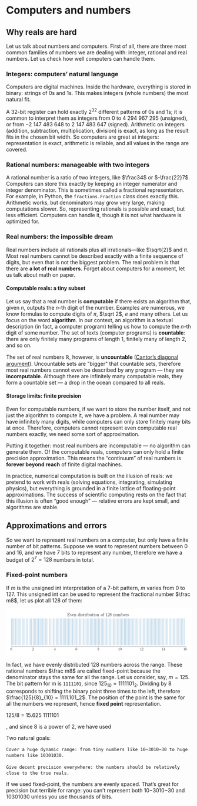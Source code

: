 # Computers and numbers

## Why reals are hard

Let us talk about numbers and computers.
First of all, there are three most common families of numbers we are dealing with: integer, rational and real numbers.
Let us check how well computers can handle them.

### Integers: computers’ natural language

Computers are digital machines. Inside the hardware, everything is stored in binary: strings of 0s and 1s.
This makes integers (whole numbers) the most natural fit.

A 32-bit register can hold exactly $2^{32}$ different patterns of 0s and 1s; it is common to interpret them as integers from $0$ to $4\ 294\ 967\ 295$ (unsigned), or from $-2\ 147\ 483\ 648$ to $2\ 147\ 483\ 647$ (signed).
Arithmetic on integers (addition, subtraction, multiplication, division) is exact, as long as the result fits in the chosen bit width.
So computers are great at integers: representation is exact, arithmetic is reliable, and all values in the range are covered.

### Rational numbers: manageable with two integers

A rational number is a ratio of two integers, like $\frac34$ or $-\frac{22}7$.
Computers can store this exactly by keeping an integer numerator and integer denominator.
This is sometimes called a fractional representation.
For example, in Python, the `fractions.Fraction` class does exactly this.
Arithmetic works, but denominators may grow very large, making computations slower.
So, representing rationals is possible and exact, but less efficient.
Computers can handle it, though it is not what hardware is optimized for.

### Real numbers: the impossible dream

Real numbers include all rationals plus all irrationals—like $\sqrt{2}$ and $\pi$.
Most real numbers cannot be described exactly with a finite sequence of digits, but even that is not the biggest problem.
The real problem is that there are **a lot of real numbers**.
Forget about computers for a moment, let us talk about math on paper.

#### Computable reals: a tiny subset

Let us say that a real number is **computable** if there exists an algorithm that, given $n$, outputs the $n$-th digit of the number.
Examples are numerous, we know formulas to compute digits of $\pi$, $\sqrt 2$, $e$ and many others.
Let us focus on the word **algorithm**.
In our context, an algorithm is a textual description (in fact, a computer program) telling us how to compute the $n$-th digit of some number.
The set of texts (computer programs) is **countable**: there are only finitely many programs of length 1, finitely many of length 2, and so on.

The set of real numbers $\mathbb R$, however, is **uncountable** ([Cantor’s diagonal argument](https://en.wikipedia.org/wiki/Cantor%27s_diagonal_argument)).
Uncountable sets are "bigger" that countable sets, therefore most real numbers cannot even be described by any program — they are **incomputable**.
Although there are infinitely many computable reals, they form a countable set — a drop in the ocean compared to all reals.

#### Storage limits: finite precision

Even for computable numbers, if we want to store the number itself, and not just the algorithm to compute it, we have a problem.
A real number may have infinitely many digits, while computers can only store finitely many bits at once.
Therefore, computers cannot represent even computable real numbers exactly, we need some sort of approximation.

Putting it together: most real numbers are incomputable — no algorithm can generate them.
Of the computable reals, computers can only hold a finite precision approximation.
This means the “continuum” of real numbers is **forever beyond reach** of finite digital machines.

In practice, numerical computation is built on the illusion of reals: we pretend to work with reals (solving equations, integrating, simulating physics),
but everything is grounded in a finite lattice of floating-point approximations.
The success of scientific computing rests on the fact that this illusion is often “good enough” — relative errors are kept small, and algorithms are stable.

## Approximations and errors

So we want to represent real numbers on a computer, but only have a finite number of bit patterns.
Suppose we want to represent numbers between 0 and 16, and we have 7 bits to represent any number, therefore we have a budget of $2^7 = 128$ numbers in total.

### Fixed-point numbers

If $m$ is the unsigned int interpretation of a 7-bit pattern, $m$ varies from 0 to 127.
This unsigned int can be used to represent the fractional number $\frac m8$, let us plot all 128 of them:

[![](computers-and-numbers/fixed-point.png)](computers-and-numbers/fixed-point.png)

In fact, we have evenly distributed 128 numbers across the range.
These rational numbers $\frac m8$ are called fixed-point because the denominator stays the same for all the range.
Let us consider, say, $m=125$. The bit pattern for m is `1111101`, since $125_{10} = 1111101_2$.
Dividing by 8 corresponds to shifting the binary point three times to the left, therefore $\frac{125}{8}_{10} = 1111.101_2$.
The position of the point is the same for all the numbers we represent, hence **fixed point** representation.

125/8 = 15.625
1111101

, and since 8 is a power of 2,
we have used 


Two natural goals:

    Cover a huge dynamic range: from tiny numbers like 10−3010−30 to huge numbers like 10301030.

    Give decent precision everywhere: the numbers should be relatively close to the true reals.

If we used fixed-point, the numbers are evenly spaced. That’s great for precision but terrible for range: you can’t represent both 10−3010−30 and 10301030 unless you use thousands of bits.


